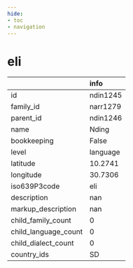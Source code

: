 ```yaml
---
hide:
- toc
- navigation
---
```

# eli
|                      | info     |
|:---------------------|:---------|
| id                   | ndin1245 |
| family_id            | narr1279 |
| parent_id            | ndin1246 |
| name                 | Nding    |
| bookkeeping          | False    |
| level                | language |
| latitude             | 10.2741  |
| longitude            | 30.7306  |
| iso639P3code         | eli      |
| description          | nan      |
| markup_description   | nan      |
| child_family_count   | 0        |
| child_language_count | 0        |
| child_dialect_count  | 0        |
| country_ids          | SD       |